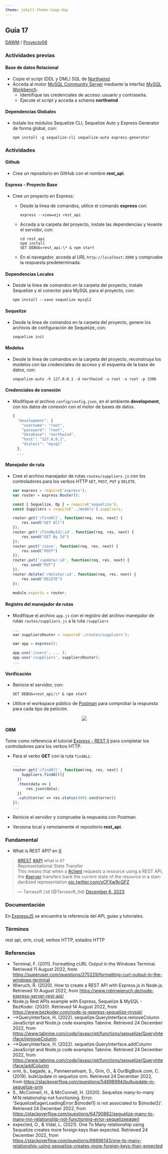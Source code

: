 ```yaml
---
theme: jekyll-theme-leap-day
---
```


## Guía 17

[DAWM](/DAWM/) / [Proyecto06](/DAWM/proyectos/2023/proyecto06)

### Actividades previas

#### Base de datos Relacional

* Copie el script (DDL y DML) SQL de [Northwind](https://en.wikiversity.org/wiki/Database_Examples/Northwind/MySQL).
* Acceda al motor [MySQL Community Server](https://dev.mysql.com/downloads/mysql/) mediante la interfaz [MySQL Workbench](https://dev.mysql.com/downloads/workbench/).
  + Identifique las credenciales de acceso: usuario y contraseña.
  + Ejecute el script y acceda a schema **northwind**

#### Dependencias Globales

* Instale los módulos Sequelize CLI, Sequelize Auto y Express Generator de forma global, con: 

  ```command
  npm install -g sequelize-cli sequelize-auto express-generator
  ```

### Actividades

#### Github

* Crea un repositorio en GitHub con el nombre **rest_api**.

#### Express - Proyecto Base

* Cree un proyecto en Express:
  + Desde la línea de comandos, utilice el comando **express** con: 

    ```command
    express --view=ejs rest_api
    ```

  + Acceda a la carpeta del proyecto, instale las dependencias y levante el servidor, con:

	```command
	cd rest_api   
	npm install   
	SET DEBUG=rest_api:\* & npm start
	```
  
  + En el navegador, acceda al URL `http://localhost:3000` y compruebe la respuesta predeterminada. 

#### Dependencias Locales

* Desde la línea de comandos en la carpeta del proyecto, instale Sequelize y el conector para MySQL para el proyecto, con: 

  ```
  npm install --save sequelize mysql2
  ```

#### Sequelize

* Desde la línea de comandos en la carpeta del proyecto, genere los archivos de configuración de Sequelize, con: 

  ```
  sequelize init
  ```

#### Modelos

* Desde la línea de comandos en la carpeta del proyecto, reconstruya los modelos con las credenciales de acceso y el esquema de la base de datos, con: 

  ```
  sequelize-auto -h 127.0.0.1 -d northwind -u root -x root -p 3306
  ```

#### Credenciales de conexión

* Modifique el archivo `config/config.json`, en el ambiente **development**, con los datos de conexión con el motor de bases de datos.

  ```typescript
  {
    "development": {
      "username": "root",
      "password": "root",
      "database": "northwind",
      "host": "127.0.0.1",
      "dialect": "mysql"
    },
    ...
  ```

#### Manejador de ruta

* Cree el archivo manejador de rutas `routes/suppliers.js` con los controladores para los verbos HTTP `GET`, `POST`, `PUT` y `DELETE`.

  ```typescript
  var express = require('express');
  var router = express.Router();

  const { Sequelize, Op } = require('sequelize');
  const Suppliers = require('../models').suppliers;

  router.get('/findAll', function(req, res, next) {
      res.send("GET All")
  });
  router.get('/findById/:id', function(req, res, next) {
      res.send("GET By Id")
  });
  router.post('/save', function(req, res, next) { 
      res.send("POST")
  });
  router.put('/update/:id', function(req, res, next) { 
      res.send("PUT")
  });  
  router.delete('/delete/:id', function(req, res, next) { 
      res.send("DELETE")
  });

  module.exports = router;
  ```

#### Registro del manejador de rutas

* Modifique el archivo `app.js` con el registro del archivo manejador de rutas `routes/suppliers.js` a la ruta `/suppliers`

  ```typescript
  ...
  var suppliersRouter = require('./routes/suppliers');
  
  var app = express();

  app.use('/users', ... );
  app.use('/suppliers', suppliersRouter);
  ...
  ```

#### Verificación

* Reinicie el servidor, con:

  ```command
  SET DEBUG=rest_api:\* & npm start
  ```

* Utilice el workspace público de [Postman](https://elements.getpostman.com/redirect?entityId=1898620-df625a84-2a04-44ef-9492-d31713c26330&entityType=collection) para comprobar la respuesta para cada tipo de petición.

<p align="center">
  <img src="imagenes/postman.png">
</p>

#### ORM

Tome como referencia el tutorial [Express - REST II](https://dawmfiec.github.io/DAWM/tutoriales/express_rest2) para completar los controladores para los verbos HTTP.

* Para el verbo **GET** con la ruta `findALL`:
  
  ```typescript
  ...
  router.get('/findAll', function(req, res, next) {
      Suppliers.findAll({  
    })  
    .then(data => {  
        res.json(data);  
    })  
    .catch(error => res.status(400).send(error)) 
  });
  ...
  ```

* Reinicie el servidor y compruebe la respuesta con Postman.

* Versiona local y remotamente el repositorio **rest_api**.

### Fundamental

* What is REST API? en [X](https://twitter.com/Terrasoft_ltd/status/1732354546528067738)

<blockquote class="twitter-tweet" data-media-max-width="560"><p lang="en" dir="ltr"><a href="https://twitter.com/hashtag/REST?src=hash&amp;ref_src=twsrc%5Etfw">#REST</a> <a href="https://twitter.com/hashtag/API?src=hash&amp;ref_src=twsrc%5Etfw">#API</a> what is it?<br>Representational State Transfer<br>This means that when a <a href="https://twitter.com/hashtag/client?src=hash&amp;ref_src=twsrc%5Etfw">#client</a> requests a resource using a REST API, the <a href="https://twitter.com/hashtag/server?src=hash&amp;ref_src=twsrc%5Etfw">#server</a> transfers back the current state of the resource in a standardized representation <a href="https://t.co/xCFXw9cQFZ">pic.twitter.com/xCFXw9cQFZ</a></p>&mdash; Terrasoft Ltd (@Terrasoft_ltd) <a href="https://twitter.com/Terrasoft_ltd/status/1732354546528067738?ref_src=twsrc%5Etfw">December 6, 2023</a></blockquote> <script async src="https://platform.twitter.com/widgets.js" charset="utf-8"></script>

### Documentación

En [ExpressJS](https://expressjs.com/) se encuentra la referencia del API, guías y tutoriales.

### Términos

rest api, orm, crud, verbos HTTP, estados HTTP

### Referencias

* Terminal, F. (2011). Formatting cURL Output in the Windows Terminal. Retrieved 11 August 2022, from https://superuser.com/questions/275229/formatting-curl-output-in-the-windows-terminal
* Wieruch, R. (2020). How to create a REST API with Express.js in Node.js. Retrieved 10 August 2022, from https://www.robinwieruch.de/node-express-server-rest-api/
* Node.js Rest APIs example with Express, Sequelize & MySQL - BezKoder. (2020). Retrieved 14 August 2022, from https://www.bezkoder.com/node-js-express-sequelize-mysql/
* -->QueryInterface, H. (2022). sequelize.QueryInterface.removeColumn JavaScript and Node.js code examples Tabnine. Retrieved 24 December 2022, from https://www.tabnine.com/code/javascript/functions/sequelize/QueryInterface/removeColumn
* -->QueryInterface, H. (2022). sequelize.QueryInterface.addColumn JavaScript and Node.js code examples Tabnine. Retrieved 24 December 2022, from https://www.tabnine.com/code/javascript/functions/sequelize/QueryInterface/addColumn
* orm, b., bagade, a., Panneerselvam, S., Grin, O., & OurBigBook.com, C. (2019). bulkUpdate in sequelize orm. Retrieved 24 December 2022, from https://stackoverflow.com/questions/54898994/bulkupdate-in-sequelize-orm
* S., McConnell, H., & McConnell, H. (2020). Sequelize many-to-many M:N relationship not functioning. Error: 'SequelizeEagerLoadingError:${model1} is not associated to ${model2}'. Retrieved 24 December 2022, from https://stackoverflow.com/questions/64790882/sequelize-many-to-many-mn-relationship-not-functioning-error-sequelizeeagerl
* expected, O., & Vidal, L. (2021). One To Many relationship using Sequelize creates more foreign keys than expected. Retrieved 24 December 2022, from https://stackoverflow.com/questions/66696143/one-to-many-relationship-using-sequelize-creates-more-foreign-keys-than-expected